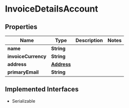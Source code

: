 

# InvoiceDetailsAccount


## Properties

| Name | Type | Description | Notes |
|------------ | ------------- | ------------- | -------------|
|**name** | **String** |  |  |
|**invoiceCurrency** | **String** |  |  |
|**address** | [**Address**](Address.md) |  |  |
|**primaryEmail** | **String** |  |  |


## Implemented Interfaces

* Serializable


